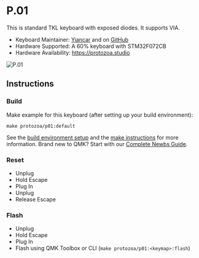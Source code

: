 # P.01

This is standard TKL keyboard with exposed diodes. It supports VIA.

* Keyboard Maintainer: [Yiancar](http://yiancar-designs.com/) and on [GitHub](https://github.com/yiancar)
* Hardware Supported: A 60% keyboard with STM32F072CB
* Hardware Availability: https://protozoa.studio 

![P.01](https://i.imgur.com/gKEPNFel.png)

## Instructions

### Build

Make example for this keyboard (after setting up your build environment):

    make protozoa/p01:default

See the [build environment setup](https://docs.qmk.fm/#/getting_started_build_tools) and the [make instructions](https://docs.qmk.fm/#/getting_started_make_guide) for more information. Brand new to QMK? Start with our [Complete Newbs Guide](https://docs.qmk.fm/#/newbs).

### Reset

- Unplug
- Hold Escape
- Plug In
- Unplug
- Release Escape

### Flash

- Unplug
- Hold Escape
- Plug In
- Flash using QMK Toolbox or CLI (`make protozoa/p01:<keymap>:flash`)
